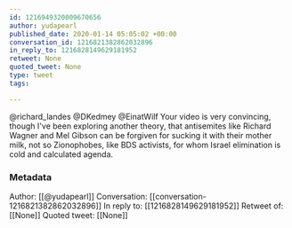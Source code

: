 ```yaml
---
id: 1216949320009670656
author: yudapearl
published_date: 2020-01-14 05:05:02 +00:00
conversation_id: 1216821382862032896
in_reply_to: 1216828149629181952
retweet: None
quoted_tweet: None
type: tweet
tags:

---
```


@richard_landes @DKedmey @EinatWilf Your video is very convincing, though I've been exploring  another theory, that antisemites like Richard Wagner and Mel Gibson can be forgiven for sucking it with their mother milk, not so Zionophobes, like BDS activists, for whom Israel elimination is cold and calculated agenda.

### Metadata

Author: [[@yudapearl]]
Conversation: [[conversation-1216821382862032896]]
In reply to: [[1216828149629181952]]
Retweet of: [[None]]
Quoted tweet: [[None]]
